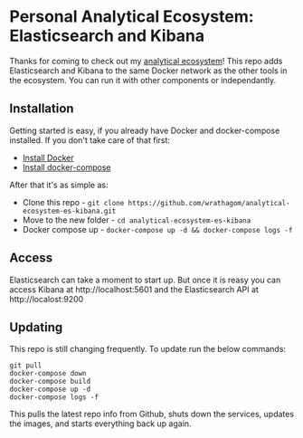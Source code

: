 # Personal Analytical Ecosystem: Elasticsearch and Kibana

Thanks for coming to check out my [analytical ecosystem](https://calebmkeller.com/building-a-personal-analytical-ecosystem/)! This repo adds Elasticsearch and Kibana to the same Docker network as the other tools in the ecosystem. You can run it with other components or independantly.

## Installation

Getting started is easy, if you already have Docker and docker-compose installed. If you don't take care of that first:

 - [Install Docker](https://docs.docker.com/get-docker/)
 - [Install docker-compose](https://docs.docker.com/compose/install/)

After that it's as simple as:

 - Clone this repo - `git clone https://github.com/wrathagom/analytical-ecosystem-es-kibana.git`
 - Move to the new folder - `cd analytical-ecosystem-es-kibana`
 - Docker compose up - `docker-compose up -d && docker-compose logs -f`

## Access

Elasticsearch can take a moment to start up. But once it is reasy you can access Kibana at http://localhost:5601 and the Elasticsearch API at http://localost:9200

## Updating

This repo is still changing frequently. To update run the below commands:

```
git pull
docker-compose down
docker-compose build
docker-compose up -d
docker-compose logs -f
```

This pulls the latest repo info from Github, shuts down the services, updates the images, and starts everything back up again.
